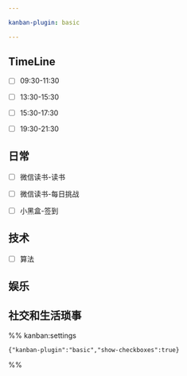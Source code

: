 ```yaml
---

kanban-plugin: basic

---
```


## TimeLine

- [ ] 09:30-11:30
- [ ] 13:30-15:30
- [ ] 15:30-17:30
- [ ] 19:30-21:30


## 日常

- [ ] 微信读书-读书
- [ ] 微信读书-每日挑战
- [ ] 小黑盒-签到


## 技术

- [ ] 算法


## 娱乐



## 社交和生活琐事





%% kanban:settings
```
{"kanban-plugin":"basic","show-checkboxes":true}
```
%%